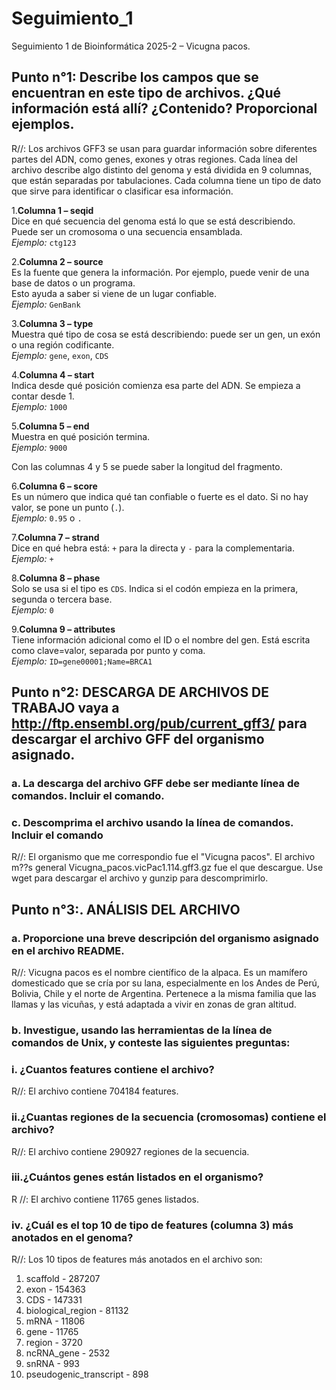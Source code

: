 # Seguimiento_1
Seguimiento 1 de Bioinformática 2025-2 – Vicugna pacos.

## Punto n°1: Describe los campos que se encuentran en este tipo de archivos. ¿Qué información está allí? ¿Contenido? Proporcional ejemplos.

R//: Los archivos GFF3 se usan para guardar información sobre diferentes partes del ADN, como genes, exones y otras regiones. Cada línea del archivo describe algo distinto del genoma y está dividida en 9 columnas, que están separadas por tabulaciones. Cada columna tiene un tipo de dato que sirve para identificar o clasificar esa información.

1.**Columna 1 – seqid**  
   Dice en qué secuencia del genoma está lo que se está describiendo.  
   Puede ser un cromosoma o una secuencia ensamblada.  
   *Ejemplo:* `ctg123`

2.**Columna 2 – source**  
   Es la fuente que genera la información. Por ejemplo, puede venir de una base de datos o un programa.  
   Esto ayuda a saber si viene de un lugar confiable.  
   *Ejemplo:* `GenBank`

3.**Columna 3 – type**  
   Muestra qué tipo de cosa se está describiendo: puede ser un gen, un exón o una región codificante.  
   *Ejemplo:* `gene`, `exon`, `CDS`

4.**Columna 4 – start**  
   Indica desde qué posición comienza esa parte del ADN. Se empieza a contar desde 1.  
   *Ejemplo:* `1000`

5.**Columna 5 – end**  
   Muestra en qué posición termina.  
   *Ejemplo:* `9000`  
   
   Con las columnas 4 y 5 se puede saber la longitud del fragmento.

6.**Columna 6 – score**  
   Es un número que indica qué tan confiable o fuerte es el dato. Si no hay valor, se pone un punto (`.`).  
   *Ejemplo:* `0.95` o `.`

7.**Columna 7 – strand**  
   Dice en qué hebra está: `+` para la directa y `-` para la complementaria.  
   *Ejemplo:* `+`
   
8.**Columna 8 – phase**  
   Solo se usa si el tipo es `CDS`. Indica si el codón empieza en la primera, segunda o tercera base.  
   *Ejemplo:* `0`

9.**Columna 9 – attributes**  
   Tiene información adicional como el ID o el nombre del gen. Está escrita como clave=valor, separada por punto y coma.  
   *Ejemplo:* `ID=gene00001;Name=BRCA1`
   
## Punto n°2: DESCARGA DE ARCHIVOS DE TRABAJO vaya a http://ftp.ensembl.org/pub/current_gff3/ para descargar el archivo GFF del organismo asignado.

### a. La descarga del archivo GFF debe ser mediante línea de comandos. Incluir el comando.
### c. Descomprima el archivo usando la línea de comandos. Incluir el comando

R//: El organismo que me correspondio fue el "Vicugna pacos". El archivo m??s general Vicugna_pacos.vicPac1.114.gff3.gz fue el que descargue. 
Use wget para descargar  el archivo y gunzip para descomprimirlo.

## Punto n°3:. ANÁLISIS DEL ARCHIVO

### a. Proporcione una breve descripción del organismo asignado en el archivo README.

R//: Vicugna pacos es el nombre científico de la alpaca. Es un mamífero domesticado que se cría por su lana, especialmente en los Andes de Perú, Bolivia, Chile y el norte de Argentina. Pertenece a la misma familia que las llamas y las vicuñas, y está adaptada a vivir en zonas de gran altitud.

### b. Investigue, usando las herramientas de la línea de comandos de Unix, y conteste las siguientes preguntas:

### i. ¿Cuantos features contiene el archivo?

R//: El archivo contiene 704184 features.  

### ii.¿Cuantas regiones de la secuencia (cromosomas) contiene el archivo?

R//: El archivo contiene 290927 regiones de la secuencia.

### iii.¿Cuántos genes están listados en el organismo?

R //: El archivo contiene 11765 genes listados.

### iv. ¿Cuál es el top 10 de tipo de features (columna 3) más anotados en el genoma?

R//: Los 10 tipos de features más anotados en el archivo son:
1. scaffold - 287207
2. exon - 154363
3. CDS - 147331
4. biological_region - 81132
5. mRNA - 11806
6. gene - 11765
7. region - 3720
8. ncRNA_gene - 2532
9. snRNA - 993
10. pseudogenic_transcript - 898






